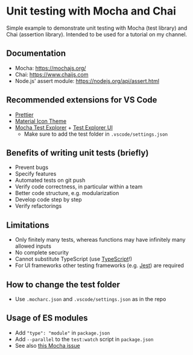 # Unit testing with Mocha and Chai

Simple example to demonstrate unit testing with Mocha (test library) and Chai (assertion library). Intended to be used for a tutorial on my channel.

## Documentation

-   Mocha: https://mochajs.org/
-   Chai: https://www.chaijs.com
-   Node.js' assert module: https://nodejs.org/api/assert.html

## Recommended extensions for VS Code

-   [Prettier](https://marketplace.visualstudio.com/items?itemName=esbenp.prettier-vscode)
-   [Material Icon Theme](https://marketplace.visualstudio.com/items?itemName=PKief.material-icon-theme)
-   [Mocha Test Explorer](https://marketplace.visualstudio.com/items?itemName=hbenl.vscode-mocha-test-adapter) + [Test Explorer UI](https://marketplace.visualstudio.com/items?itemName=hbenl.vscode-test-explorer)
    -   Make sure to add the test folder in `.vscode/settings.json`

## Benefits of writing unit tests (briefly)

-   Prevent bugs
-   Specify features
-   Automated tests on git push
-   Verify code correctness, in particular within a team
-   Better code structure, e.g. modularization
-   Develop code step by step
-   Verify refactorings

## Limitations

-   Only finitely many tests, whereas functions may have infinitely many allowed inputs
-   No complete security
-   Cannot substitute TypeScript (use [TypeScript](https://www.typescriptlang.org/)!)
-   For UI frameworks other testing frameworks (e.g. [Jest](https://jestjs.io/)) are required

## How to change the test folder

-   Use `.mocharc.json` and `.vscode/settings.json` as in the repo

## Usage of ES modules

-   Add `"type": "module"` in `package.json`
-   Add `--parallel` to the `test:watch` script in `package.json`
-   See also [this Mocha issue](https://github.com/mochajs/mocha/issues/4374)
